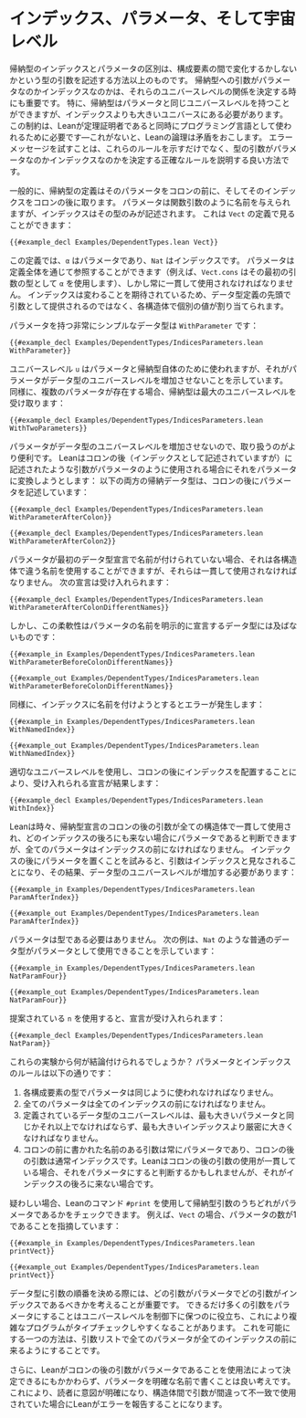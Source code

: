 # インデックス、パラメータ、そして宇宙レベル

帰納型のインデックスとパラメータの区別は、構成要素の間で変化するかしないかという型の引数を記述する方法以上のものです。
帰納型への引数がパラメータなのかインデックスなのかは、それらのユニバースレベルの関係を決定する時にも重要です。
特に、帰納型はパラメータと同じユニバースレベルを持つことができますが、インデックスよりも大きいユニバースにある必要があります。
この制約は、Leanが定理証明者であると同時にプログラミング言語として使われるために必要です—これがないと、Leanの論理は矛盾をおこします。
エラーメッセージを試すことは、これらのルールを示すだけでなく、型の引数がパラメータなのかインデックスなのかを決定する正確なルールを説明する良い方法です。

一般的に、帰納型の定義はそのパラメータをコロンの前に、そしてそのインデックスをコロンの後に取ります。
パラメータは関数引数のように名前を与えられますが、インデックスはその型のみが記述されます。
これは `Vect` の定義で見ることができます：
```lean
{{#example_decl Examples/DependentTypes.lean Vect}}
```
この定義では、`α` はパラメータであり、`Nat` はインデックスです。
パラメータは定義全体を通じて参照することができます（例えば、`Vect.cons` はその最初の引数の型として `α` を使用します）、しかし常に一貫して使用されなければなりません。
インデックスは変わることを期待されているため、データ型定義の先頭で引数として提供されるのではなく、各構造体で個別の値が割り当てられます。

パラメータを持つ非常にシンプルなデータ型は `WithParameter` です：
```lean
{{#example_decl Examples/DependentTypes/IndicesParameters.lean WithParameter}}
```
ユニバースレベル `u` はパラメータと帰納型自体のために使われますが、それがパラメータがデータ型のユニバースレベルを増加させないことを示しています。
同様に、複数のパラメータが存在する場合、帰納型は最大のユニバースレベルを受け取ります：
```lean
{{#example_decl Examples/DependentTypes/IndicesParameters.lean WithTwoParameters}}
```
パラメータがデータ型のユニバースレベルを増加させないので、取り扱うのがより便利です。
Leanはコロンの後（インデックスとして記述されていますが）に記述されたような引数がパラメータのように使用される場合にそれをパラメータに変換しようとします：
以下の両方の帰納データ型は、コロンの後にパラメータを記述しています：
```lean
{{#example_decl Examples/DependentTypes/IndicesParameters.lean WithParameterAfterColon}}

{{#example_decl Examples/DependentTypes/IndicesParameters.lean WithParameterAfterColon2}}
```

パラメータが最初のデータ型宣言で名前が付けられていない場合、それは各構造体で違う名前を使用することができますが、それらは一貫して使用されなければなりません。
次の宣言は受け入れられます：
```lean
{{#example_decl Examples/DependentTypes/IndicesParameters.lean WithParameterAfterColonDifferentNames}}
```
しかし、この柔軟性はパラメータの名前を明示的に宣言するデータ型には及ばないものです：
```lean
{{#example_in Examples/DependentTypes/IndicesParameters.lean WithParameterBeforeColonDifferentNames}}
```
```output error
{{#example_out Examples/DependentTypes/IndicesParameters.lean WithParameterBeforeColonDifferentNames}}
```
同様に、インデックスに名前を付けようとするとエラーが発生します：
```lean
{{#example_in Examples/DependentTypes/IndicesParameters.lean WithNamedIndex}}
```
```output error
{{#example_out Examples/DependentTypes/IndicesParameters.lean WithNamedIndex}}
```

適切なユニバースレベルを使用し、コロンの後にインデックスを配置することにより、受け入れられる宣言が結果します：
```lean
{{#example_decl Examples/DependentTypes/IndicesParameters.lean WithIndex}}
```

Leanは時々、帰納型宣言のコロンの後の引数が全ての構造体で一貫して使用され、どのインデックスの後ろにも来ない場合にパラメータであると判断できますが、全てのパラメータはインデックスの前になければなりません。
インデックスの後にパラメータを置くことを試みると、引数はインデックスと見なされることになり、その結果、データ型のユニバースレベルが増加する必要があります：
```lean
{{#example_in Examples/DependentTypes/IndicesParameters.lean ParamAfterIndex}}
```
```output error
{{#example_out Examples/DependentTypes/IndicesParameters.lean ParamAfterIndex}}
```

パラメータは型である必要はありません。
次の例は、`Nat` のような普通のデータ型がパラメータとして使用できることを示しています：
```lean
{{#example_in Examples/DependentTypes/IndicesParameters.lean NatParamFour}}
```
```output error
{{#example_out Examples/DependentTypes/IndicesParameters.lean NatParamFour}}
```
提案されている `n` を使用すると、宣言が受け入れられます：
```lean
{{#example_decl Examples/DependentTypes/IndicesParameters.lean NatParam}}
```


これらの実験から何が結論付けられるでしょうか？
パラメータとインデックスのルールは以下の通りです：
 1. 各構成要素の型でパラメータは同じように使われなければなりません。
 2. 全てのパラメータは全てのインデックスの前になければなりません。
 3. 定義されているデータ型のユニバースレベルは、最も大きいパラメータと同じかそれ以上でなければならず、最も大きいインデックスより厳密に大きくなければなりません。
 4. コロンの前に書かれた名前のある引数は常にパラメータであり、コロンの後の引数は通常インデックスです。Leanはコロンの後の引数の使用が一貫している場合、それをパラメータにすると判断するかもしれませんが、それがインデックスの後ろに来ない場合です。

疑わしい場合、Leanのコマンド `#print` を使用して帰納型引数のうちどれがパラメータであるかをチェックできます。
例えば、`Vect` の場合、パラメータの数が1であることを指摘しています：
```lean
{{#example_in Examples/DependentTypes/IndicesParameters.lean printVect}}
```
```output info
{{#example_out Examples/DependentTypes/IndicesParameters.lean printVect}}
```

データ型に引数の順番を決める際には、どの引数がパラメータでどの引数がインデックスであるべきかを考えることが重要です。
できるだけ多くの引数をパラメータにすることはユニバースレベルを制御下に保つのに役立ち、これにより複雑なプログラムがタイプチェックしやすくなることがあります。
これを可能にする一つの方法は、引数リストで全てのパラメータが全てのインデックスの前に来るようにすることです。

さらに、Leanがコロンの後の引数がパラメータであることを使用法によって決定できるにもかかわらず、パラメータを明確な名前で書くことは良い考えです。
これにより、読者に意図が明確になり、構造体間で引数が間違って不一致で使用されていた場合にLeanがエラーを報告することになります。